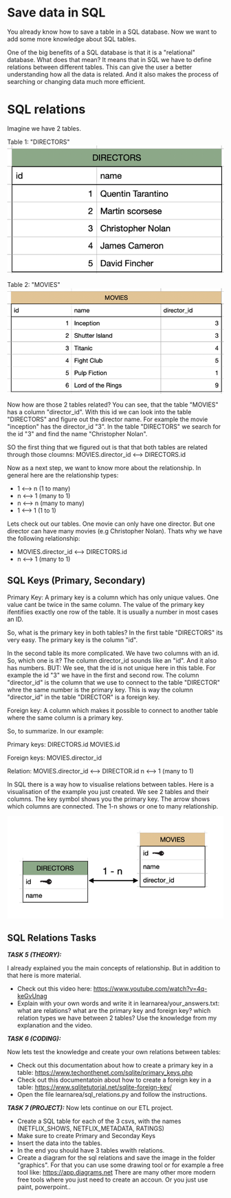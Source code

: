 # Save data in SQL

You already know how to save a table in a SQL database. Now we want to add some more knowledge about SQL tables.

One of the big benefits of a SQL database is that it is a "relational" database. What does that mean? 
It means that in SQL we have to define relations between different tables. This can give the user a better understanding how all the data is related. And it also makes the process of searching or changing data much more efficient.


# SQL relations

Imagine we have 2 tables.

Table 1: "DIRECTORS"
![image](image_9.png)

Table 2: "MOVIES"
![image](image_12.png)

Now how are those 2 tables related?
You can see, that the table "MOVIES" has a column "director_id". With this id we can look into the table "DIRECTORS" and figure out the director name. For example the movie "inception" has the director_id "3". In the table "DIRECTORS" we search for the id "3" and find the name "Christopher Nolan".

SO the first thing that we figured out is that that both tables are related through those cloumns:
MOVIES.director_id <--> DIRECTORS.id

Now as a next step, we want to know more about the relationship. In general here are the relationship types:
- 1 <--> n (1 to many)
- n <--> 1 (many to 1)
- n <--> n (many to many)
- 1 <--> 1 (1 to 1)

Lets check out our tables. One movie can only have one director. But one director can have many movies (e.g Christopher Nolan).
Thats why we have the following relationship:

- MOVIES.director_id <--> DIRECTORS.id
- n <--> 1 (many to 1)


## SQL Keys (Primary, Secondary)

Primary Key: A primary key is a column which has only unique values. One value cant be twice in the same column. The value of the primary key ifentifiies exactly one row of the table. It is usually a number in most cases an ID.

So, what is the primary key in both tables?
In the first table "DIRECTORS" its very easy. The primary key is the column "id".

In the second table its more complicated. We have two columns with an id. So, which one is it?
The column director_id sounds like an "id". And it also has numbers. BUT: We see, that the id is not unique here in this table. For example the id "3" we have in the first and second row. The column "director_id" is the column that we use to connect to the table "DIRECTOR" whre the same number is the primary key.
This is way the column "director_id" in the table "DIRECTOR" is a foreign key.

Foreign key: A column which makes it possible to connect to another table where the same column is a primary key.

So, to summarize. In our example:

Primary keys:
DIRECTORS.id
MOVIES.id

Foreign keys:
MOVIES.director_id

Relation:
MOVIES.director_id <--> DIRECTOR.id
n <--> 1 (many to 1)


In SQL there is a way how to visualise relations between tables. Here is a visualisation of the example you just created. We see 2 tables and their columns. The key symbol shows you the primary key. The arrow shows which columns are connected. The 1-n shows or one to many relationship.

![image](image_18.png)


## SQL Relations Tasks

_**TASK 5 (THEORY):**_

I already explained you the main concepts of relationship. But in addition to that here is more material.
- Check out this video here:  https://www.youtube.com/watch?v=4q-keGvUnag
- Explain with your own words and write it in learnarea/your_answers.txt: what are relations? what are the primary key and foreign key? which relation types we have between 2 tables? Use the knowledge from my explanation and the video.


_**TASK 6 (CODING):**_

Now lets test the knowledge and create your own relations between tables:
- Check out this documentation about how to create a primary key in a table: https://www.techonthenet.com/sqlite/primary_keys.php
- Check out this documentatoin about how to create a foreign key in a table: https://www.sqlitetutorial.net/sqlite-foreign-key/
- Open the file learnarea/sql_relations.py and follow the instructions.


_**TASK 7 (PROJECT):**_
Now lets continue on our ETL project. 
- Create a SQL table for each of the 3 csvs, with the names (NETFLIX_SHOWS, NETFLIX_METADATA, RATINGS)
- Make sure to create Primary and Seconday Keys
- Insert the data into the tables.
- In the end you should have 3 tables wwith relations.
- Create a diagram for the sql relations and save the image in the folder "graphics". For that you can use some drawing tool or for example a free tool like: https://app.diagrams.net There are many other more modern free tools where you just need to create an accoun. Or you just use paint, powerpoint..


